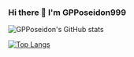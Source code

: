 ### Hi there 👋  I'm GPPoseidon999


![GPPoseidon's GitHub stats](https://github-readme-stats.vercel.app/api?username=GPPoseidon999&show_icons=true=&bg_color=30,ccc,999&hide_border&icon_color=79FE96&=true&title_color=fff&text_color=fff)

[![Top Langs](https://github-readme-stats.vercel.app/api/top-langs/?username=GPPoseidon999&)](https://github.com/anuraghazra/github-readme-stats?)
